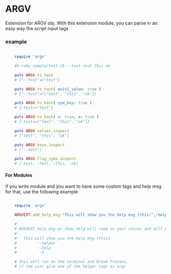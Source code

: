 ARGV
========

Extension for ARGV obj.
With this extension module, you can parse in an easy way the script input tags

### example

```ruby

    require 'argv'

    #$ ruby sample/test.rb --test test this ok

    puts ARGV.to_hash
    # {"--test"=>"test"}

    puts ARGV.to_hash( multi_value: true )
    # {"--test"=>["test", "this", "ok"]}

    puts ARGV.to_hash( sym_key: true )
    # {:test=>"test"}

    puts ARGV.to_hash( s: true, m: true )
    # {:test=>["test", "this", "ok"]}

    puts ARGV.values.inspect
    # ["test", "this", "ok"]

    puts ARGV.keys.inspect
    # ["--test"]

    puts ARGV.flag_syms.inspect
    # [:test, :test, :this, :ok]

```

#### For Modules

if you write module and you want to have some custom tags and help msg for that,
use the following example

```ruby

    require 'argv'

    ARGVEXT.add_help_msg "This will show you the help msg (this)",:helper,:help,:h

    #
    # ARGVEXT.help_msg or show_help will read on your values and will produce the following with this example
    #
    #   This will show you the help msg (this)
    #         --helper
    #         --help
    #          -h

    # this will run on the terminal and break Process,
    # if the user give one of the helper tags as argv

```